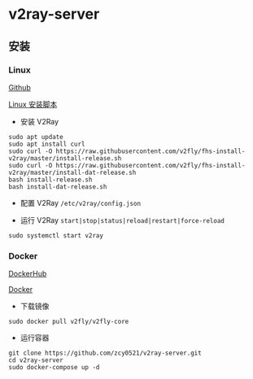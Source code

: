 # v2ray-server

## 安装

### Linux

[Github](https://github.com/v2fly/v2ray-core)

[Linux 安装脚本](https://github.com/v2fly/fhs-install-v2ray)

- 安装 V2Ray

```shell script
sudo apt update
sudo apt install curl
sudo curl -O https://raw.githubusercontent.com/v2fly/fhs-install-v2ray/master/install-release.sh
sudo curl -O https://raw.githubusercontent.com/v2fly/fhs-install-v2ray/master/install-dat-release.sh
bash install-release.sh
bash install-dat-release.sh
```

- 配置 V2Ray `/etc/v2ray/config.json`

- 运行 V2Ray `start|stop|status|reload|restart|force-reload`

```shell script
sudo systemctl start v2ray
```

### Docker

[DockerHub](https://hub.docker.com/r/v2fly/v2fly-core)

[Docker](https://www.v2ray.com/chapter_00/install.html#docker)

- 下载镜像

```shell script
sudo docker pull v2fly/v2fly-core
```

- 运行容器

```shell script
git clone https://github.com/zcy0521/v2ray-server.git
cd v2ray-server
sudo docker-compose up -d
```
